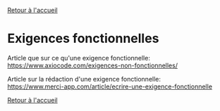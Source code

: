 [Retour à l'accueil](../README.md)
# Exigences fonctionnelles

Article que sur ce qu'une exigence fonctionnelle:\
https://www.axiocode.com/exigences-non-fonctionnelles/

Article sur la rédaction d'une exigence fonctionnelle:\
https://www.merci-app.com/article/ecrire-une-exigence-fonctionnelle

[Retour à l'accueil](../README.md)